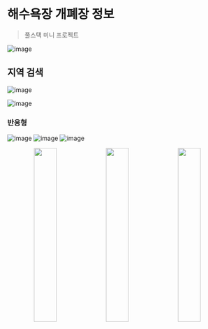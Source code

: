 # 해수욕장 개폐장 정보
> 풀스택 미니 프로젝트

![image](https://github.com/hong-sehyun/BeachInfo/assets/119600891/8a2c3571-62b4-412d-8eaf-20993a48faac)



## 지역 검색

![image](https://github.com/hong-sehyun/BeachInfo/assets/119600891/37ff7abf-e5b4-4db5-b869-617105f7b49d)

![image](https://github.com/hong-sehyun/BeachInfo/assets/119600891/0bc85ba2-80f7-4def-97b4-9ba2434aa463)


### 반응형
![image](https://github.com/hong-sehyun/BeachInfo/assets/119600891/34fc1fd3-7409-41f0-b697-1d9c919d7598)  ![image](https://github.com/hong-sehyun/BeachInfo/assets/119600891/025091f3-d318-4d04-bbd0-656f36ddf2d6) ![image](https://github.com/hong-sehyun/BeachInfo/assets/119600891/addce06f-423e-408a-80ff-fe1933cebc9c)


<p align="center">
  <img src="https://github.com/hong-sehyun/BeachInfo/assets/119600891/34fc1fd3-7409-41f0-b697-1d9c919d7598" align="center" width="32%">
  <img src="https://github.com/hong-sehyun/BeachInfo/assets/119600891/025091f3-d318-4d04-bbd0-656f36ddf2d6" align="center" width="32%">
  <img src="https://github.com/hong-sehyun/BeachInfo/assets/119600891/83e70959-2407-436d-95d5-081adf6dd7bb" align="center" width="32%">
</p>

